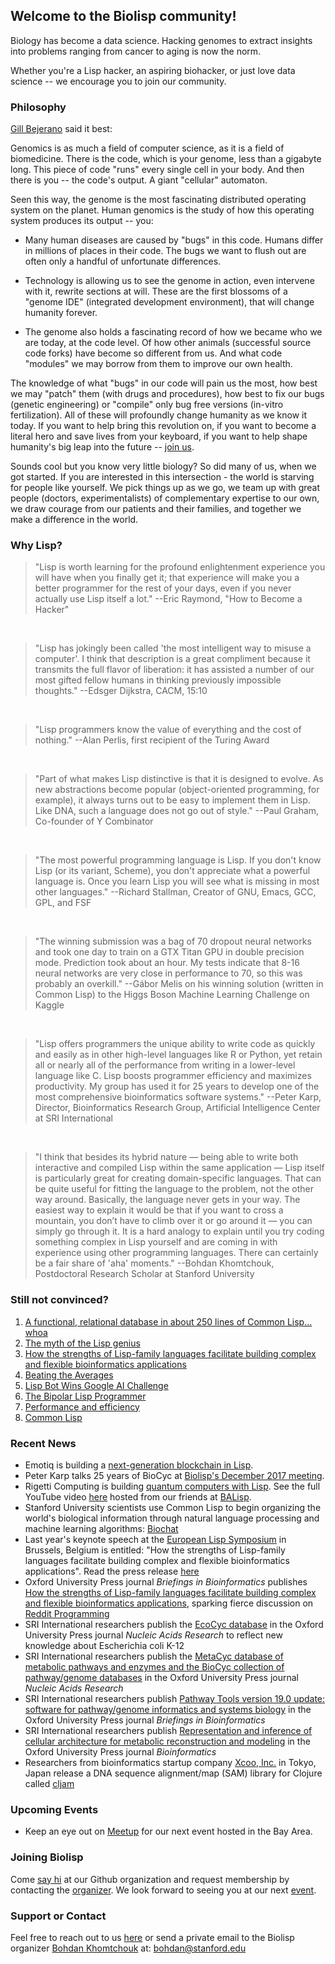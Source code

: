 ## Welcome to the Biolisp community!

Biology has become a data science.  Hacking genomes to extract insights into problems ranging from cancer to aging is now the norm.  

Whether you're a Lisp hacker, an aspiring biohacker, or just love data science -- we encourage you to join our community. 

### Philosophy

[Gill Bejerano](http://bejerano.stanford.edu/researchcs.html) said it best:

Genomics is as much a field of computer science, as it is a field of biomedicine. There is the code, which is your genome, less than a gigabyte long. This piece of code "runs" every single cell in your body. And then there is you -- the code's output. A giant "cellular" automaton.

Seen this way, the genome is the most fascinating distributed operating system on the planet. Human genomics is the study of how this operating system produces its output -- you:

- Many human diseases are caused by "bugs" in this code. Humans differ in millions of places in their code. The bugs we want to flush out are often only a handful of unfortunate differences.
 
- Technology is allowing us to see the genome in action, even intervene with it, rewrite sections at will. These are the first blossoms of a "genome IDE" (integrated development environment), that will change humanity forever.
 
- The genome also holds a fascinating record of how we became who we are today, at the code level. Of how other animals (successful source code forks) have become so different from us. And what code "modules" we may borrow from them to improve our own health.

The knowledge of what "bugs" in our code will pain us the most, how best we may "patch" them (with drugs and procedures), how best to fix our bugs (genetic engineering) or "compile" only bug free versions (in-vitro fertilization). All of these will profoundly change humanity as we know it today. If you want to help bring this revolution on, if you want to become a literal hero and save lives from your keyboard, if you want to help shape humanity's big leap into the future -- [join us](https://www.meetup.com/Stanford-Biolisp-Meetup/).

Sounds cool but you know very little biology? So did many of us, when we got started. If you are interested in this intersection - the world is starving for people like yourself. We pick things up as we go, we team up with great people (doctors, experimentalists) of complementary expertise to our own, we draw courage from our patients and their families, and together we make a difference in the world.

### Why Lisp?

> "Lisp is worth learning for the profound enlightenment 
> experience you will have when you finally get it; that 
> experience will make you a better programmer for the 
> rest of your days, even if you never actually use Lisp 
> itself a lot." 
> --Eric Raymond, "How to Become a Hacker"
<br />

> "Lisp has jokingly been called 'the most intelligent way 
> to misuse a computer'. I think that description is a great 
> compliment because it transmits the full flavor of liberation: 
> it has assisted a number of our most gifted fellow humans in 
> thinking previously impossible thoughts."
> --Edsger Dijkstra, CACM, 15:10 
<br />

> "Lisp programmers know the value of everything and the cost of
> nothing."  --Alan Perlis, first recipient of the Turing Award
<br />

> "Part of what makes Lisp distinctive is that it is designed 
> to evolve. As new abstractions become popular (object-oriented 
> programming, for example), it always turns out to be easy to 
> implement them in Lisp. Like DNA, such a language does not 
> go out of style."
> --Paul Graham, Co-founder of Y Combinator
<br />

> "The most powerful programming language is Lisp.  If you don't know 
> Lisp (or its variant, Scheme), you don't appreciate what a powerful 
> language is.  Once you learn Lisp you will see what is missing in most 
> other languages."  --Richard Stallman, Creator of GNU, Emacs, GCC, GPL, and FSF
<br />

> "The winning submission was a bag of 70 dropout neural networks and took one day 
> to train on a GTX Titan GPU in double precision mode. Prediction took about an hour.
> My tests indicate that 8-16 neural networks are very close in performance to 70, so 
> this was probably an overkill."
> --Gábor Melis on his winning solution (written in Common Lisp) to the Higgs Boson Machine Learning
> Challenge on Kaggle
<br />

> "Lisp offers programmers the unique ability to write code as quickly 
> and easily as in other high-level languages like R or Python, yet 
> retain all or nearly all of the performance from writing in a lower-level 
> language like C.  Lisp boosts programmer efficiency and maximizes 
> productivity. My group has used it for 25 years to develop one of the most 
> comprehensive bioinformatics software systems."
> --Peter Karp, Director, Bioinformatics Research Group, Artificial Intelligence Center
> at SRI International
<br />

> "I think that besides its hybrid nature — being able to write both 
> interactive and compiled Lisp within the same application — Lisp 
> itself is particularly great for creating domain-specific languages.
> That can be quite useful for fitting the language to the problem, 
> not the other way around. Basically, the language never gets in your 
> way. The easiest way to explain it would be that if you want to cross 
> a mountain, you don’t have to climb over it or go around it — you can 
> simply go through it. It is a hard analogy to explain until you try 
> coding something complex in Lisp yourself and are coming in with 
> experience using other programming languages. There can certainly be 
> a fair share of 'aha' moments."
> --Bohdan Khomtchouk, Postdoctoral Research Scholar at Stanford University

### Still not convinced?

1. [A functional, relational database in about 250 lines of Common Lisp... whoa](https://github.com/Wukix/LambdaLite#lisp-plug)
2. [The myth of the Lisp genius](https://www.johndcook.com/blog/2011/04/26/the-myth-of-the-lisp-genius/)
3. [How the strengths of Lisp-family languages facilitate building complex and flexible bioinformatics applications](https://doi.org/10.1093/bib/bbw130)
4. [Beating the Averages](http://www.paulgraham.com/avg.html)
5. [Lisp Bot Wins Google AI Challenge](http://www.dataversity.net/lisp-bot-wins-google-ai-challenge-will-lisp-win-in-the-semantic-web-too/)
6. [The Bipolar Lisp Programmer](http://web.archive.org/web/20150308085419/http://www.lambdassociates.org/blog/bipolar.htm)
7. [Performance and efficiency](http://www.iaeng.org/IJCS/issues_v32/issue_4/IJCS_32_4_19.pdf)
8. [Common Lisp](http://lisp-lang.org/)

### Recent News

- Emotiq is building a [next-generation blockchain in Lisp](http://emotiq.ch).
- Peter Karp talks 25 years of BioCyc at [Biolisp's December 2017 meeting](https://www.youtube.com/watch?v=vaxq_RMy1Eo&feature=youtu.be).
- Rigetti Computing is building [quantum computers with Lisp](https://www.meetup.com/balisp/events/244921835/?rv=me1&_af=event&_af_eid=244921835&https=on).  See the full YouTube video [here](https://www.youtube.com/watch?v=f9vRcSAneiw) hosted from our friends at [BALisp](http://balisp.org/).
- Stanford University scientists use Common Lisp to begin organizing the world's biological information through natural language processing and machine learning algorithms: [Biochat](https://github.com/Bohdan-Khomtchouk/Biochat)
- Last year's keynote speech at the [European Lisp Symposium](http://european-lisp-symposium.org/2017/index.html) in Brussels, Belgium is entitled: "How the strengths of Lisp-family languages facilitate building complex and flexible bioinformatics applications".  Read the press release [here](http://med.miami.edu/news/miller-school-researchers-help-push-the-limits-of-programming-languages-in-)
- Oxford University Press journal _Briefings in Bioinformatics_ publishes [How the strengths of Lisp-family languages facilitate building complex and flexible bioinformatics applications](https://doi.org/10.1093/bib/bbw130), sparking fierce discussion on [Reddit Programming](https://www.reddit.com/r/programming/comments/5n2gdw/how_the_strengths_of_lispfamily_languages/)
- SRI International researchers publish the [EcoCyc database](https://www.ncbi.nlm.nih.gov/pubmed/27899573) in the Oxford University Press journal _Nucleic Acids Research_ to reflect new knowledge about Escherichia coli K-12
- SRI International researchers publish the [MetaCyc database of metabolic pathways and enzymes and the BioCyc collection of pathway/genome databases](https://www.ncbi.nlm.nih.gov/pubmed/26527732) in the Oxford University Press journal _Nucleic Acids Research_
- SRI International researchers publish [Pathway Tools version 19.0 update: software for pathway/genome informatics and systems biology](https://www.ncbi.nlm.nih.gov/pubmed/26454094) in the Oxford University Press journal _Briefings in Bioinformatics_
- SRI International researchers publish [Representation and inference of cellular architecture for metabolic reconstruction and modeling](https://www.ncbi.nlm.nih.gov/pubmed/26628588) in the Oxford University Press journal _Bioinformatics_
- Researchers from bioinformatics startup company [Xcoo, Inc.](https://xcoo.jp/) in Tokyo, Japan release a DNA sequence alignment/map (SAM) library for Clojure called [cljam](https://scfbm.biomedcentral.com/articles/10.1186/s13029-016-0058-6)

### Upcoming Events

- Keep an eye out on [Meetup](https://www.meetup.com/Stanford-Biolisp-Meetup/) for our next event hosted in the Bay Area.

### Joining Biolisp

Come [say hi](https://github.com/biolisp) at our Github organization and request membership by contacting the [organizer](https://github.com/Bohdan-Khomtchouk).  We look forward to seeing you at our next [event](https://www.meetup.com/Stanford-Biolisp-Meetup/). 

### Support or Contact

Feel free to reach out to us [here](https://github.com/biolisp/biolisp.github.io/issues) or send a private email to the Biolisp organizer [Bohdan Khomtchouk](http://bohdankhomtchouk.com/) at: bohdan@stanford.edu
